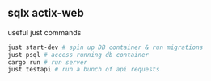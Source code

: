 ## sqlx actix-web

useful just commands

```bash
just start-dev # spin up DB container & run migrations
just psql # access running db container
cargo run # run server
just testapi # run a bunch of api requests
```